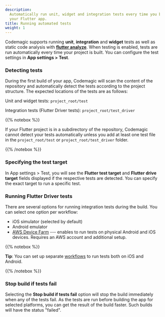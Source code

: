 ```yaml
---
description:
  Automatically run unit, widget and integration tests every time you build
  your Flutter app.
title: Running automated tests
weight: 1
---
```


Codemagic supports running **unit**, **integration** and **widget** tests as well as static code analysis with [**flutter analyze**](./static-code-analysis). When testing is enabled, tests are run automatically every time your project is built. You can configure the test settings in **App settings > Test**.

### Detecting tests

During the first build of your app, Codemagic will scan the content of the repository and automatically detect the tests according to the project structure. The expected locations of the tests are as follows:

Unit and widget tests: `project_root/test`

Integration tests (Flutter Driver tests): `project_root/test_driver`

{{% notebox %}}

If your Flutter project is in a subdirectory of the repository, Codemagic cannot detect your tests automatically unless you add at least one test file in the `project_root/test` or `project_root/test_driver` folder.

{{% /notebox %}}

### Specifying the test target

In App settings > Test, you will see the **Flutter test target** and **Flutter drive target** fields displayed if the respective tests are detected. You can specify the exact target to run a specific test.

### Running Flutter Driver tests

There are several options for running integration tests during the build. You can select one option per workflow:
* iOS simulator (selected by default)
* Android emulator
* [AWS Device Farm](./aws) --- enables to run tests on physical Android and iOS devices. Requires an AWS account and additional setup.

{{% notebox %}}

**Tip**: You can set up separate [workflows](../getting-started/creating-workflows/) to run tests both on iOS and Android.

{{% /notebox %}}

### Stop build if tests fail

Selecting the **Stop build if tests fail** option will stop the build immediately when any of the tests fail. As the tests are run before building the app for selected platforms, you can get the result of the build faster. Such builds will have the status "failed".

